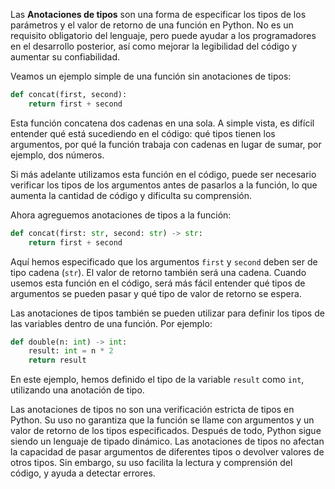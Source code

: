 
Las **Anotaciones de tipos** son una forma de especificar los tipos de los parámetros y el valor de retorno de una función en Python. No es un requisito obligatorio del lenguaje, pero puede ayudar a los programadores en el desarrollo posterior, así como mejorar la legibilidad del código y aumentar su confiabilidad.

Veamos un ejemplo simple de una función sin anotaciones de tipos:

```python
def concat(first, second):
    return first + second
```

Esta función concatena dos cadenas en una sola. A simple vista, es difícil entender qué está sucediendo en el código: qué tipos tienen los argumentos, por qué la función trabaja con cadenas en lugar de sumar, por ejemplo, dos números.

Si más adelante utilizamos esta función en el código, puede ser necesario verificar los tipos de los argumentos antes de pasarlos a la función, lo que aumenta la cantidad de código y dificulta su comprensión.

Ahora agreguemos anotaciones de tipos a la función:

```python
def concat(first: str, second: str) -> str:
    return first + second
```

Aquí hemos especificado que los argumentos `first` y `second` deben ser de tipo cadena (`str`). El valor de retorno también será una cadena. Cuando usemos esta función en el código, será más fácil entender qué tipos de argumentos se pueden pasar y qué tipo de valor de retorno se espera.

Las anotaciones de tipos también se pueden utilizar para definir los tipos de las variables dentro de una función. Por ejemplo:

```python
def double(n: int) -> int:
    result: int = n * 2
    return result
```

En este ejemplo, hemos definido el tipo de la variable `result` como `int`, utilizando una anotación de tipo.

Las anotaciones de tipos no son una verificación estricta de tipos en Python. Su uso no garantiza que la función se llame con argumentos y un valor de retorno de los tipos especificados. Después de todo, Python sigue siendo un lenguaje de tipado dinámico. Las anotaciones de tipos no afectan la capacidad de pasar argumentos de diferentes tipos o devolver valores de otros tipos. Sin embargo, su uso facilita la lectura y comprensión del código, y ayuda a detectar errores.
